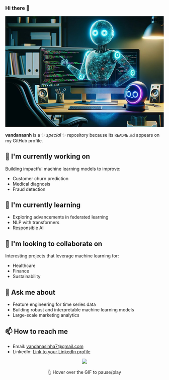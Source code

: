### Hi there 👋

<div align="center">
  <img src="https://github.com/vandanasnh/vandanasnh/blob/main/GitHubCopilot.png" alt="My Hub" width="700" />
</div>

**vandanasnh** is a ✨ _special_ ✨ repository because its `README.md` appears on my GitHub profile.

## 🔭 I'm currently working on
Building impactful machine learning models to improve:
- Customer churn prediction
- Medical diagnosis
- Fraud detection

## 🌱 I'm currently learning
- Exploring advancements in federated learning
- NLP with transformers
- Responsible AI

## 🤝 I'm looking to collaborate on
Interesting projects that leverage machine learning for:
- Healthcare
- Finance
- Sustainability

## 💬 Ask me about
- Feature engineering for time series data
- Building robust and interpretable machine learning models
- Large-scale marketing analytics

## 📫 How to reach me
- Email: vandanasinha7@gmail.com
- LinkedIn: [Link to your LinkedIn profile](https://www.linkedin.com/in/vandana-sinha18/)

<div align="center">
  <img src="https://media.giphy.com/media/3o7TKG0LcB4hSoRfQY/giphy.gif" width="400px">
  <p>👆 Hover over the GIF to pause/play</p>
</div>

 <style>
  img:hover {
    animation-play-state: paused;
  }
 </style>
